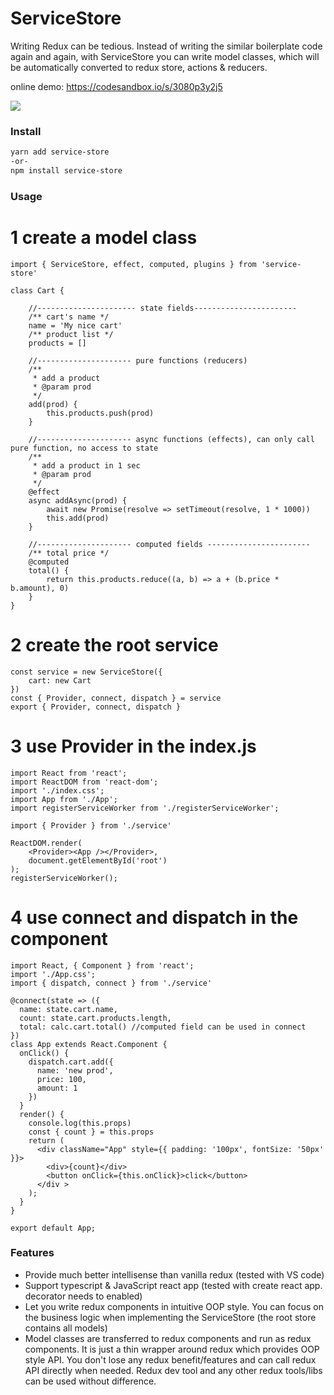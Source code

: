 # ServiceStore
Writing Redux can be tedious. Instead of writing the similar boilerplate code again and again, with ServiceStore you can write model classes, which will be automatically converted to redux store, actions & reducers.

online demo: https://codesandbox.io/s/3080p3y2j5

![](https://shenawesome.github.io/img/ServiceStore.jpg)

### Install

```bash
yarn add service-store 
-or-
npm install service-store 
```
### Usage

# 1 create a model class

```
import { ServiceStore, effect, computed, plugins } from 'service-store'

class Cart {

    //---------------------- state fields-----------------------
    /** cart's name */
    name = 'My nice cart'
    /** product list */
    products = []

    //--------------------- pure functions (reducers)
    /**
     * add a product
     * @param prod 
     */
    add(prod) {
        this.products.push(prod)
    }

    //--------------------- async functions (effects), can only call pure function, no access to state 
    /**
     * add a product in 1 sec
     * @param prod 
     */
    @effect
    async addAsync(prod) {
        await new Promise(resolve => setTimeout(resolve, 1 * 1000))
        this.add(prod)
    }

    //--------------------- computed fields ----------------------- 
    /** total price */
    @computed
    total() {
        return this.products.reduce((a, b) => a + (b.price * b.amount), 0)
    }
}
```
# 2 create the root service
```
const service = new ServiceStore({
    cart: new Cart
}) 
const { Provider, connect, dispatch } = service
export { Provider, connect, dispatch }
```
# 3 use Provider in the index.js
```
import React from 'react';
import ReactDOM from 'react-dom';
import './index.css';
import App from './App';
import registerServiceWorker from './registerServiceWorker';

import { Provider } from './service'

ReactDOM.render(
    <Provider><App /></Provider>,
    document.getElementById('root')
);
registerServiceWorker();
```
# 4 use connect and dispatch in the component
```
import React, { Component } from 'react';
import './App.css';
import { dispatch, connect } from './service'

@connect(state => ({
  name: state.cart.name,
  count: state.cart.products.length,
  total: calc.cart.total() //computed field can be used in connect
})
class App extends React.Component {
  onClick() {
    dispatch.cart.add({
      name: 'new prod',
      price: 100,
      amount: 1
    })
  }
  render() {
    console.log(this.props)
    const { count } = this.props
    return (
      <div className="App" style={{ padding: '100px', fontSize: '50px' }}>
        <div>{count}</div>
        <button onClick={this.onClick}>click</button>
      </div >
    );
  }
}

export default App;

````


### Features

- Provide much better intellisense than vanilla redux (tested with VS code)
- Support typescript & JavaScript react app (tested with create react app. decorator needs to enabled) 
- Let you write redux components in intuitive OOP style. You can focus on the business logic when implementing the ServiceStore (the root store contains all models)
- Model classes are transferred to redux components and run as redux components. It is just a thin wrapper around redux which provides OOP style API. You don't lose any redux benefit/features and can call redux API directly when needed. Redux dev tool and any other redux tools/libs can be used without difference.


 
